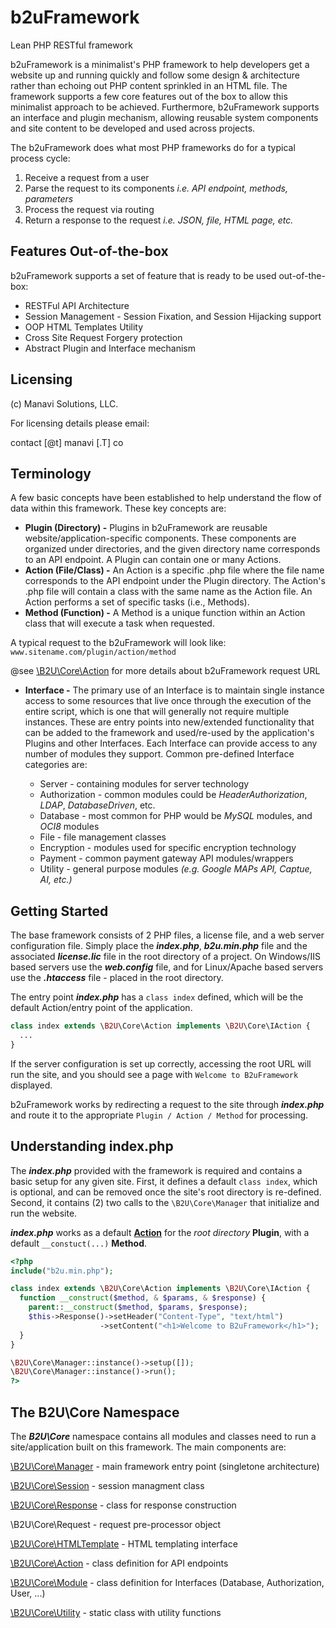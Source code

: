 # b2uFramework
Lean PHP RESTful framework

b2uFramework is a minimalist's PHP framework to help developers get a website up and running quickly and follow some design & architecture rather than echoing out PHP content sprinkled in an HTML file. The framework supports a few core features out of the box to allow this minimalist approach to be achieved. Furthermore, b2uFramework supports an interface and plugin mechanism, allowing reusable system components and site content to be developed and used across projects.

The b2uFramework does what most PHP frameworks do for a typical process cycle:
1. Receive a request from a user
2. Parse the request to its components _i.e. API endpoint, methods, parameters_
3. Process the request via routing
4. Return a response to the request _i.e. JSON, file, HTML page, etc._

## Features Out-of-the-box
b2uFramework supports a set of feature that is ready to be used out-of-the-box:

* RESTFul API Architecture
* Session Management - Session Fixation, and Session Hijacking support
* OOP HTML Templates Utility
* Cross Site Request Forgery protection
* Abstract Plugin and Interface mechanism

## Licensing
(c) Manavi Solutions, LLC.

For licensing details please email:

contact [@t] manavi [.T] co

## Terminology
A few basic concepts have been established to help understand the flow of data within this framework. These key concepts are:
* **Plugin (Directory) -** Plugins in b2uFramework are reusable website/application-specific components. These components are organized under directories, and the given directory name corresponds to an API endpoint. A Plugin can contain one or many Actions.
* **Action (File/Class) -** An Action is a specific .php file where the file name corresponds to the API endpoint under the Plugin directory. The Action's .php file will contain a class with the same name as the Action file. An Action performs a set of specific tasks (i.e., Methods). 
* **Method (Function) -** A Method is a unique function within an Action class that will execute a task when requested.

A typical request to the b2uFramework will look like: `www.sitename.com/plugin/action/method`

@see [\B2U\Core\Action](https://github.com/bob2u/b2uFramework-public/blob/master/README/README_ACTION.md#b2ucoreaction) for more details about b2uFramework request URL

* **Interface -** The primary use of an Interface is to maintain single instance access to some resources that live once through the execution of the entire script, which is one that will generally not require multiple instances. These are entry points into new/extended functionality that can be added to the framework and used/re-used by the application's Plugins and other Interfaces. Each Interface can provide access to any number of modules they support. Common pre-defined Interface categories are:

  * Server - containing modules for server technology
  * Authorization - common modules could be _HeaderAuthorization_, _LDAP_, _DatabaseDriven_, etc.
  * Database - most common for PHP would be _MySQL_ modules, and _OCI8_ modules
  * File - file management classes
  * Encryption - modules used for specific encryption technology
  * Payment - common payment gateway API modules/wrappers
  * Utility - general purpose modules _(e.g. Google MAPs API, Captue, AI, etc.)_

## Getting Started
The base framework consists of 2 PHP files, a license file, and a web server configuration file. Simply place the ***index.php***, ***b2u.min.php*** file and the associated ***license.lic*** file in the root directory of a project. On Windows/IIS based servers use the ***web.config*** file, and for Linux/Apache based servers use the ***.htaccess*** file - placed in the root directory.

The entry point ***index.php*** has a `class index` defined, which will be the default Action/entry point of the application.

```PHP 
class index extends \B2U\Core\Action implements \B2U\Core\IAction {	
  ...
}
```
If the server configuration is set up correctly, accessing the root URL will run the site, and you should see a page with `Welcome to B2uFramework` displayed.

b2uFramework works by redirecting a request to the site through ***index.php*** and route it to the appropriate `Plugin / Action / Method` for processing.

## Understanding index.php
The ***index.php*** provided with the framework is required and contains a basic setup for any given site. First, it defines a default `class index`, which is optional, and can be removed once the site's root directory is re-defined. Second, it contains (2) two calls to the `\B2U\Core\Manager` that initialize and run the website. 

***index.php*** works as a default [**Action**](https://github.com/bob2u/b2uFramework-public/blob/master/README/README_ACTION.md#b2ucoreaction) for the _root directory_ **Plugin**, with a default `__constuct(...)` **Method**.
```php
<?php
include("b2u.min.php");

class index extends \B2U\Core\Action implements \B2U\Core\IAction {	
  function __construct($method, & $params, & $response) {
    parent::__construct($method, $params, $response);
    $this->Response()->setHeader("Content-Type", "text/html")
                    ->setContent("<h1>Welcome to B2uFramework</h1>");
  }
}

\B2U\Core\Manager::instance()->setup([]);
\B2U\Core\Manager::instance()->run();
?>
```

## The B2U\Core Namespace
The ***B2U\Core*** namespace contains all modules and classes need to run a site/application built on this framework. The main components are:

[\B2U\Core\Manager](https://github.com/bob2u/b2uFramework-public/blob/master/README/README_MANAGER.md#b2ucoremanager) - main framework entry point (singletone architecture)

[\B2U\Core\Session](https://github.com/bob2u/b2uFramework-public/blob/master/README/README_SESSION.md#b2ucoresession) - session managment class

[\B2U\Core\Response](https://github.com/bob2u/b2uFramework-public/blob/master/README/README_RESPONSE.md#b2ucoreresponse) - class for response construction

\B2U\Core\Request - request pre-processor object

[\B2U\Core\HTMLTemplate](https://github.com/bob2u/b2uFramework-public/blob/master/README/README_TEMPLATE.md#b2ucorehtmltemplate) - HTML templating interface

[\B2U\Core\Action](https://github.com/bob2u/b2uFramework-public/blob/master/README/README_ACTION.md#b2ucoreaction) - class definition for API endpoints

[\B2U\Core\Module](https://github.com/bob2u/b2uFramework-public/blob/master/README/README_MODULE.md#b2ucoremodule) - class definition for Interfaces (Database, Authorization, User, ...)

[\B2U\Core\Utility](https://github.com/bob2u/b2uFramework-public/blob/master/README/README_UTILITY.md#b2ucoreutility) - static class with utility functions
